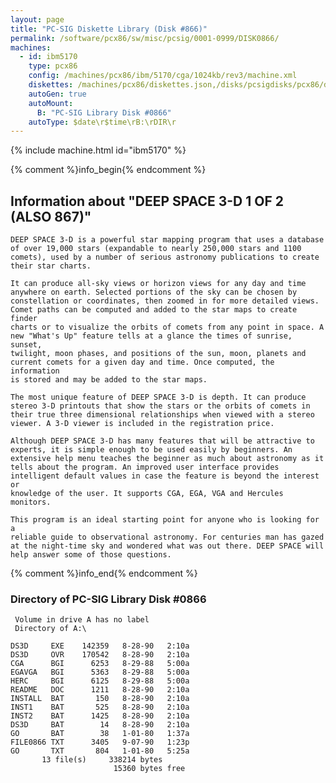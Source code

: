```yaml
---
layout: page
title: "PC-SIG Diskette Library (Disk #866)"
permalink: /software/pcx86/sw/misc/pcsig/0001-0999/DISK0866/
machines:
  - id: ibm5170
    type: pcx86
    config: /machines/pcx86/ibm/5170/cga/1024kb/rev3/machine.xml
    diskettes: /machines/pcx86/diskettes.json,/disks/pcsigdisks/pcx86/diskettes.json
    autoGen: true
    autoMount:
      B: "PC-SIG Library Disk #0866"
    autoType: $date\r$time\rB:\rDIR\r
---
```


{% include machine.html id="ibm5170" %}

{% comment %}info_begin{% endcomment %}

## Information about "DEEP SPACE 3-D   1 OF 2 (ALSO 867)"

    DEEP SPACE 3-D is a powerful star mapping program that uses a database
    of over 19,000 stars (expandable to nearly 250,000 stars and 1100
    comets), used by a number of serious astronomy publications to create
    their star charts.
    
    It can produce all-sky views or horizon views for any day and time
    anywhere on earth. Selected portions of the sky can be chosen by
    constellation or coordinates, then zoomed in for more detailed views.
    Comet paths can be computed and added to the star maps to create finder
    charts or to visualize the orbits of comets from any point in space. A
    new "What's Up" feature tells at a glance the times of sunrise, sunset,
    twilight, moon phases, and positions of the sun, moon, planets and
    current comets for a given day and time. Once computed, the information
    is stored and may be added to the star maps.
    
    The most unique feature of DEEP SPACE 3-D is depth. It can produce
    stereo 3-D printouts that show the stars or the orbits of comets in
    their true three dimensional relationships when viewed with a stereo
    viewer. A 3-D viewer is included in the registration price.
    
    Although DEEP SPACE 3-D has many features that will be attractive to
    experts, it is simple enough to be used easily by beginners. An
    extensive help menu teaches the beginner as much about astronomy as it
    tells about the program. An improved user interface provides
    intelligent default values in case the feature is beyond the interest or
    knowledge of the user. It supports CGA, EGA, VGA and Hercules monitors.
    
    This program is an ideal starting point for anyone who is looking for a
    reliable guide to observational astronomy. For centuries man has gazed
    at the night-time sky and wondered what was out there. DEEP SPACE will
    help answer some of those questions.
{% comment %}info_end{% endcomment %}


### Directory of PC-SIG Library Disk #0866

     Volume in drive A has no label
     Directory of A:\

    DS3D     EXE    142359   8-28-90   2:10a
    DS3D     OVR    170542   8-28-90   2:10a
    CGA      BGI      6253   8-29-88   5:00a
    EGAVGA   BGI      5363   8-29-88   5:00a
    HERC     BGI      6125   8-29-88   5:00a
    README   DOC      1211   8-28-90   2:10a
    INSTALL  BAT       150   8-28-90   2:10a
    INST1    BAT       525   8-28-90   2:10a
    INST2    BAT      1425   8-28-90   2:10a
    DS3D     BAT        14   8-28-90   2:10a
    GO       BAT        38   1-01-80   1:37a
    FILE0866 TXT      3405   9-07-90   1:23p
    GO       TXT       804   1-01-80   5:25a
           13 file(s)     338214 bytes
                           15360 bytes free
